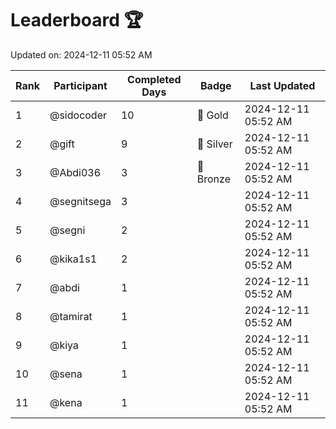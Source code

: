 # Leaderboard 🏆

Updated on: 2024-12-11 05:52 AM

| Rank | Participant       | Completed Days | Badge      | Last Updated         |
|------|-------------------|----------------|------------|----------------------|
| 1    | @sidocoder        | 10             | 🏅 Gold     | 2024-12-11 05:52 AM |
| 2    | @gift             | 9              | 🥈 Silver   | 2024-12-11 05:52 AM |
| 3    | @Abdi036          | 3              | 🥉 Bronze   | 2024-12-11 05:52 AM |
| 4    | @segnitsega       | 3              |            | 2024-12-11 05:52 AM |
| 5    | @segni            | 2              |            | 2024-12-11 05:52 AM |
| 6    | @kika1s1          | 2              |            | 2024-12-11 05:52 AM |
| 7    | @abdi             | 1              |            | 2024-12-11 05:52 AM |
| 8    | @tamirat          | 1              |            | 2024-12-11 05:52 AM |
| 9    | @kiya             | 1              |            | 2024-12-11 05:52 AM |
| 10   | @sena             | 1              |            | 2024-12-11 05:52 AM |
| 11   | @kena             | 1              |            | 2024-12-11 05:52 AM |
